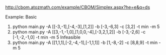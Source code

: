 
http://cbom.atozmath.com/example/CBOM/Simplex.aspx?he=e&q=ds

Example:
Basic
1. python main.py -A [[-3,-1],[-4,-3],[1,2]] -b [-3,-6,3] -c [3,2] -t min -m 5
2. python main.py -A [[3,-1,-1,0],[1,0,0,-4],[-3,2,1,2]] -b [-3,-2,6] -c [-1,-2,-1,0] -t min -m 5
Infeasible
1. python main.py -A [[1,1,1],[-2,-4,-1],[-1,1,1]] -b [1,-8,-2] -c [8,8,9] -t min -m 5

